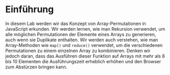 # Einführung

In diesem Lab werden wir das Konzept von Array-Permutationen in JavaScript erkunden. Wir werden lernen, wie man Rekursion verwendet, um alle möglichen Permutationen der Elemente eines Arrays zu generieren, auch wenn sie Duplikate enthalten. Wir werden auch verstehen, wie man Array-Methoden wie `map()` und `reduce()` verwendet, um die verschiedenen Permutationen zu einem einzelnen Array zu kombinieren. Denken wir jedoch daran, dass das Ausführen dieser Funktion auf Arrays mit mehr als 8 bis 10 Elementen die Ausführungszeit erheblich erhöhen und den Browser zum Abstürzen bringen kann.
